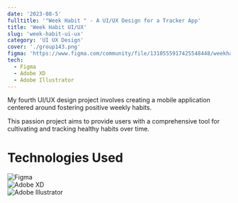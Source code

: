 ```yaml
---
date: '2023-08-5'
fulltitle: '"Week Habit " - A UI/UX Design for a Tracker App'
title: 'Week Habit UI/UX'
slug: 'week-habit-ui-ux'
category: 'UI UX Design'
cover: './group143.png'
figma: 'https://www.figma.com/community/file/1310555917425548448/weekhabit-tracker-app'
tech:
  - Figma
  - Adobe XD
  - Adobe Illustrator
---
```


My fourth UI/UX design project involves creating a mobile application centered around fostering positive weekly habits.

This passion project aims to provide users with a comprehensive tool for cultivating and tracking healthy habits over time.

# Technologies Used

<div class="container">
  <div class="badge-item">
    <img src="https://img.shields.io/badge/Figma-F24E1E?style=for-the-badge&logo=figma&logoColor=white" alt="Figma" class="badge-image" />
  </div>
  <div class="badge-item">
    <img src="https://img.shields.io/badge/Adobe%20XD-470137?style=for-the-badge&logo=Adobe%20XD&logoColor=#FF61F6" alt="Adobe XD" class="badge-image" />
  </div>
  <div class="badge-item">
    <img src="https://img.shields.io/badge/Adobe%20Illustrator-FF9A00?style=for-the-badge&logo=adobe%20illustrator&logoColor=white" alt="Adobe Illustrator" class="badge-image" />
  </div>
</div>
